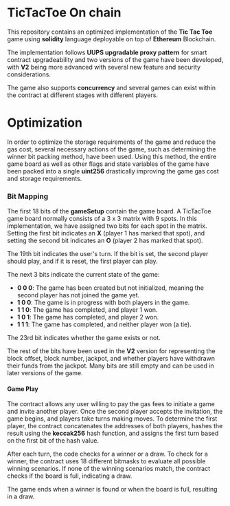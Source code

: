 # TicTacToe On chain

This repository contains an optimized implementation of the **Tic Tac Toe** game using **solidity** language deployable on top of **Ethereum** Blockchain.

The implementation follows **UUPS upgradable proxy pattern** for smart contract upgradeability and two versions of the game have been developed, with **V2** being more advanced with several new feature and security considerations.

The game also supports **concurrency** and several games can exist within the contract at different stages with different players. 

# Optimization

In order to optimize the storage requirements of the game and reduce the gas cost, several necessary actions of the game, such as determining the winner bit packing method, have been used. Using this method, the entire game board as well as other flags and state variables of the game have been packed into a single **uint256** drastically improving the game gas cost and storage requirements.

### Bit Mapping

The first 18 bits of the **gameSetup** contain the game board. A TicTacToe game board normally consists of a 3 x 3 matrix with 9 spots. In this implementation, we have assigned two bits for each spot in the matrix. Setting the first bit indicates an **X** (player 1 has marked that spot), and setting the second bit indicates an **O** (player 2 has marked that spot).

The 19th bit indicates the user's turn. If the bit is set, the second player should play, and if it is reset, the first player can play.

The next 3 bits indicate the current state of the game:

- **0 0 0**: The game has been created but not initialized, meaning the second player has not joined the game yet.
- **1 0 0**: The game is in progress with both players in the game.
- **1 1 0**: The game has completed, and player 1 won.
- **1 0 1**: The game has completed, and player 2 won.
- **1 1 1**: The game has completed, and neither player won (a tie).

The 23rd bit indicates whether the game exists or not.

The rest of the bits have been used in the **V2** version for representing the block offset, block number, jackpot, and whether players have withdrawn their funds from the jackpot. Many bits are still empty and can be used in later versions of the game.

#### Game Play

The contract allows any user willing to pay the gas fees to initiate a game and invite another player. Once the second player accepts the invitation, the game begins, and players take turns making moves. To determine the first player, the contract concatenates the addresses of both players, hashes the result using the **keccak256** hash function, and assigns the first turn based on the first bit of the hash value.

After each turn, the code checks for a winner or a draw. To check for a winner, the contract uses 18 different bitmasks to evaluate all possible winning scenarios. If none of the winning scenarios match, the contract checks if the board is full, indicating a draw.

The game ends when a winner is found or when the board is full, resulting in a draw.
